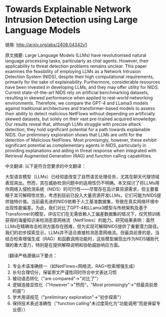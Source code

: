 # Towards Explainable Network Intrusion Detection using Large Language Models

链接: http://arxiv.org/abs/2408.04342v1

原文摘要:
Large Language Models (LLMs) have revolutionised natural language processing
tasks, particularly as chat agents. However, their applicability to threat
detection problems remains unclear. This paper examines the feasibility of
employing LLMs as a Network Intrusion Detection System (NIDS), despite their
high computational requirements, primarily for the sake of explainability.
Furthermore, considerable resources have been invested in developing LLMs, and
they may offer utility for NIDS. Current state-of-the-art NIDS rely on
artificial benchmarking datasets, resulting in skewed performance when applied
to real-world networking environments. Therefore, we compare the GPT-4 and
LLama3 models against traditional architectures and transformer-based models to
assess their ability to detect malicious NetFlows without depending on
artificially skewed datasets, but solely on their vast pre-trained acquired
knowledge. Our results reveal that, although LLMs struggle with precise attack
detection, they hold significant potential for a path towards explainable NIDS.
Our preliminary exploration shows that LLMs are unfit for the detection of
Malicious NetFlows. Most promisingly, however, these exhibit significant
potential as complementary agents in NIDS, particularly in providing
explanations and aiding in threat response when integrated with Retrieval
Augmented Generation (RAG) and function calling capabilities.

中文翻译:
以下是符合您要求的中文翻译：

大型语言模型（LLMs）已经彻底改变了自然语言处理任务，尤其在聊天代理领域表现突出。然而，其在威胁检测问题中的适用性仍不明确。本文探讨了将LLMs用作网络入侵检测系统（NIDS）的可行性——尽管存在高计算资源需求，但主要着眼于其可解释性优势。考虑到目前已投入大量资源开发LLMs，它们可能为NIDS提供独特价值。当前最先进的NIDS依赖于人工基准数据集，导致在真实网络环境中出现性能偏差。为此，我们对比了GPT-4和LLama3模型与传统架构及基于Transformer的模型，评估它们在无需依赖人工偏差数据集的情况下，仅凭预训练获得的海量知识来检测恶意网络流（NetFlows）的能力。研究结果表明：虽然LLMs在精确攻击检测方面存在困难，但为实现可解释NIDS提供了重要潜力路径。我们的初步探索显示，LLMs并不适合直接检测恶意网络流。但最具前景的是，当结合检索增强生成（RAG）和函数调用功能时，这些模型展现出作为NIDS辅助代理的重大潜力，特别是在提供解释说明和协助威胁响应方面。

（翻译严格遵循以下要点：
1. 专业术语准确统一（如NetFlows=网络流，RAG=检索增强生成）
2. 长句合理切分，保留原文严谨性同时符合中文表达习惯
3. 被动语态转化（"are compared"→"对比了"）
4. 逻辑连接显性化（"However"→"然而"，"Most promisingly"→"但最具前景的是"）
5. 学术用语规范（"preliminary exploration"→"初步探索"）
6. 保持技术表述准确性（"function calling"未过度简化为"功能调用"而是保留专业感））
